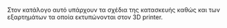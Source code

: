 Στον κατάλογο αυτό υπάρχουν τα σχέδια της κατασκευής καθώς και των εξαρτημάτων τα οποία εκτυπώνονται στον 3D printer.
